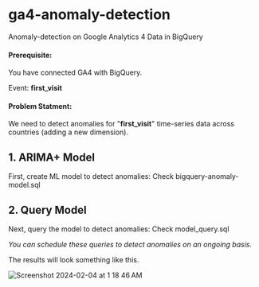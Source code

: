 # ga4-anomaly-detection
Anomaly-detection on Google Analytics 4 Data in BigQuery

#### Prerequisite:
You have connected GA4 with BigQuery.

Event: __first_visit__


#### Problem Statment: 
We need to detect anomalies for "__first_visit__" time-series data across countries (adding a new dimension).


## 1. ARIMA+ Model
First, create ML model to detect anomalies: Check bigquery-anomaly-model.sql


## 2. Query Model
Next, query the model to detect anomalies: Check model_query.sql


_You can schedule these queries to detect anomalies on an ongoing basis._

The results will look something like this.

![Screenshot 2024-02-04 at 1 18 46 AM](https://github.com/moaazkhan/ga4-anomaly-detection/assets/7060902/0fbfa5b5-d3a8-475d-a776-b53578f24e04)
